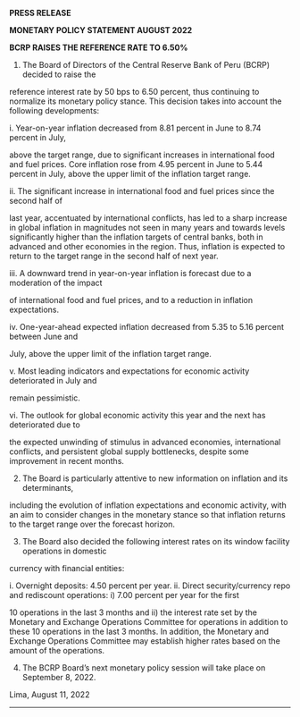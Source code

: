 **PRESS RELEASE**

**MONETARY POLICY STATEMENT AUGUST 2022**

**BCRP RAISES THE REFERENCE RATE TO 6.50%**

1. The Board of Directors of the Central Reserve Bank of Peru (BCRP) decided to raise the

reference interest rate by 50 bps to 6.50 percent, thus continuing to normalize its monetary
policy stance. This decision takes into account the following developments:

i. Year-on-year inflation decreased from 8.81 percent in June to 8.74 percent in July,

above the target range, due to significant increases in international food and fuel prices.
Core inflation rose from 4.95 percent in June to 5.44 percent in July, above the upper
limit of the inflation target range.

ii. The significant increase in international food and fuel prices since the second half of

last year, accentuated by international conflicts, has led to a sharp increase in global
inflation in magnitudes not seen in many years and towards levels significantly higher
than the inflation targets of central banks, both in advanced and other economies in the
region. Thus, inflation is expected to return to the target range in the second half of next
year.

iii. A downward trend in year-on-year inflation is forecast due to a moderation of the impact

of international food and fuel prices, and to a reduction in inflation expectations.

iv. One-year-ahead expected inflation decreased from 5.35 to 5.16 percent between June and

July, above the upper limit of the inflation target range.

v. Most leading indicators and expectations for economic activity deteriorated in July and

remain pessimistic.

vi. The outlook for global economic activity this year and the next has deteriorated due to

the expected unwinding of stimulus in advanced economies, international conflicts, and
persistent global supply bottlenecks, despite some improvement in recent months.

2. The Board is particularly attentive to new information on inflation and its determinants,

including the evolution of inflation expectations and economic activity, with an aim to consider
changes in the monetary stance so that inflation returns to the target range over the forecast
horizon.

3. The Board also decided the following interest rates on its window facility operations in domestic

currency with financial entities:

i. Overnight deposits: 4.50 percent per year.
ii. Direct security/currency repo and rediscount operations: i) 7.00 percent per year for the first

10 operations in the last 3 months and ii) the interest rate set by the Monetary and Exchange
Operations Committee for operations in addition to these 10 operations in the last 3 months.
In addition, the Monetary and Exchange Operations Committee may establish higher rates
based on the amount of the operations.

4. The BCRP Board’s next monetary policy session will take place on September 8, 2022.

Lima, August 11, 2022


-----

